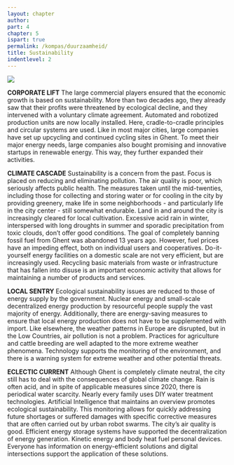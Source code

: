 ```yaml
---
layout: chapter
author: 
part: 4
chapter: 5
ispart: true
permalink: /kompas/duurzaamheid/
title: Sustainability
indentlevel: 2
---
```


<a href="{{ site.baseurl }}/images/Duurzaamheid.jpg" data-lightbox="Duurzaamheid"><img src="{{ site.baseurl }}/images/Duurzaamheid.jpg"></a>

**CORPORATE LIFT** The large commercial players ensured that the economic growth is based on sustainability. More than two decades ago, they already saw that their profits were threatened by ecological decline, and they intervened with a voluntary climate agreement. Automated and robotized production units are now locally installed. Here, cradle-to-cradle principles and circular systems are used. Like in most major cities, large companies have set up upcycling and continued cycling sites in Ghent. To meet their major energy needs, large companies also bought promising and innovative startups in renewable energy. This way, they further expanded their activities.

**CLIMATE CASCADE** Sustainability is a concern from the past. Focus is placed on reducing and eliminating pollution. The air quality is poor, which seriously affects public health. The measures taken until the mid-twenties, including those for collecting and storing water or for cooling in the city by providing greenery, make life in some neighborhoods - and particularly life in the city center - still somewhat endurable. Land in and around the city is increasingly cleared for local cultivation. Excessive acid rain in winter, interspersed with long droughts in summer and sporadic precipitation from toxic clouds, don’t offer good conditions. The goal of completely banning fossil fuel from Ghent was abandoned 13 years ago. However, fuel prices have an impeding effect, both on individual users and cooperatives. Do-it-yourself energy facilities on a domestic scale are not very efficient, but are increasingly used. Recycling basic materials from waste or infrastructure that has fallen into disuse is an important economic activity that allows for maintaining a number of products and services.

**LOCAL SENTRY** Ecological sustainability issues are reduced to those of energy supply by the government. Nuclear energy and small-scale decentralized energy production by resourceful people supply the vast majority of energy. Additionally, there are energy-saving measures to ensure that local energy production does not have to be supplemented with import. Like elsewhere, the weather patterns in Europe are disrupted, but in the Low Countries, air pollution is not a problem. Practices for agriculture and cattle breeding are well adapted to the more extreme weather phenomena. Technology supports the monitoring of the environment, and there is a warning system for extreme weather and other potential threats.

**ECLECTIC CURRENT** Although Ghent is completely climate neutral, the city still has to deal with the consequences of global climate change. Rain is often acid, and in spite of applicable measures since 2020, there is periodical water scarcity. Nearly every family uses DIY water treatment technologies. Artificial Intelligence that maintains an overview promotes ecological sustainability. This monitoring allows for quickly addressing future shortages or suffered damages with specific corrective measures that are often carried out by urban robot swarms. The city’s air quality is good. Efficient energy storage systems have supported the decentralization of energy generation. Kinetic energy and body heat fuel personal devices. Everyone has information on energy-efficient solutions and digital intersections support the application of these solutions.

